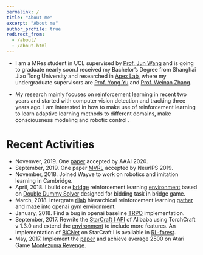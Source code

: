 ```yaml
---
permalink: /
title: "About me"
excerpt: "About me"
author_profile: true
redirect_from: 
  - /about/
  - /about.html
---
```


- I am a MRes student in UCL supervised by [Prof. Jun Wang](http://www0.cs.ucl.ac.uk/staff/Jun.Wang/) and is going to graduate nearly soon.I received my Bachelor’s Degree from Shanghai Jiao Tong University and researched in [Apex Lab](http://apex.sjtu.edu.cn/), where my undergraduate supervisors are [Prof. Yong Yu](http://apex.sjtu.edu.cn/members/yyu) and [Prof. Weinan Zhang](http://wnzhang.net/).

- My research mainly focuses on reinforcement learning in recent two years and started with computer vision detection and tracking three years ago. I am interested in how to make use of reinforcement learning to learn adaptive learning methods to different domains, make consciousness modeling and robotic control .

# Recent Activities
- Novemver, 2019. One [paper](https://arxiv.org/abs/1810.04444) accepted by AAAI 2020.
- September, 2019. One paper [MVRL](https://arxiv.org/abs/1910.08285) accepted by NeurIPS 2019.
- November, 2018. Joined Wayve to work on robotics and imitation learning in Cambridge.
- April, 2018. I build one [bridge](https://en.wikipedia.org/wiki/Contract_bridge) reinforcement learning [environment](https://github.com/NoListen/bridge_env) based on [Double Dummy Solver](https://github.com/dds-bridge/dds) designed for bidding task in bridge game.
- March, 2018. Intergrate [rllab](https://github.com/rll/rllab) hierarchical reinforcement learning [gather](https://github.com/rll/rllab/tree/master/rllab/envs/mujoco/gather) and [maze](https://github.com/rll/rllab/tree/master/rllab/envs/mujoco/maze) into openai gym environment.
- January, 2018. Find a bug in openai baseline [TRPO](https://github.com/openai/baselines/issues/262) implementation.
- September, 2017. Rewrite the [StarCraft I API](https://github.com/alibaba/gym-starcraft) of Alibaba using TorchCraft v 1.3.0 and extend the [environment](https://github.com/NoListen/gym-starcraft) to include more features. An implementation of [BiCNet](https://arxiv.org/pdf/1703.10069.pdf) on StarCraft I is available in [RL-forest](https://github.com/NoListen/RL-forest/tree/master/RL_forest/ddpg_plant/multi_ddpg).
- May, 2017. Implement the [paper](https://arxiv.org/pdf/1703.01310.pdf) and achieve average 2500 on Atari Game [Montezuma Revenge](https://en.wikipedia.org/wiki/Montezuma%27s_Revenge_(video_game)).
